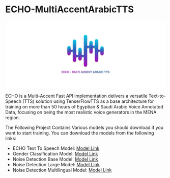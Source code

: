 # ECHO-MultiAccentArabicTTS
![ECHO LOGO](EchoLogo.png)

ECHO is a Multi-Accent Fast API implementation delivers a versatile Text-to-Speech (TTS) solution using TenserFlowTTS as a base architecture for training on more than 50 hours of Egyptian &amp; Saudi Arabic Voice Annotated Data, focusing on being the most realistic voice generators in the MENA region.

The Following Project Contains Various models you should download if you want to start training. You can download the models from the following links: 
- ECHO Text To Speech Model: [Model Link](https://drive.google.com/drive/folders/1P9I3jc8LsQleZZQ8vsXbUUnWfysCuP0h?usp=sharing)
- Gender Classification Model: [Model Link](https://drive.google.com/drive/folders/1P9I3jc8LsQleZZQ8vsXbUUnWfysCuP0h?usp=sharing)
- Noise Detection Base Model: [Model Link](https://drive.google.com/drive/folders/1bEdZsSfgEdnMdeCuEsHXXLhFMH7ZTjQE?usp=drive_link)
- Noise Detection Large Model: [Model Link](https://drive.google.com/drive/folders/1rliaYddD04DFZViWMTvJuqkPZGBeFx3C?usp=drive_link)
- Noise Detection Multilingual Model: [Model Link](https://drive.google.com/drive/folders/1skbWkD0j-313jQofQiU4vbzlc87Zseoh?usp=drive_link)
